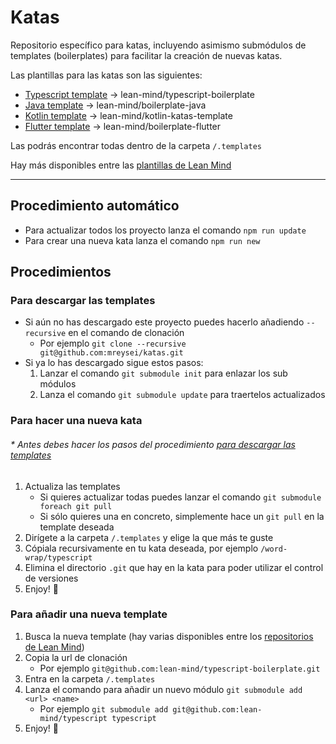 # Katas

Repositorio específico para katas, incluyendo asimismo submódulos de templates (boilerplates) para facilitar la creación de nuevas katas.

Las plantillas para las katas son las siguientes:
- [Typescript template](https://github.com/lean-mind/typescript-boilerplate) → lean-mind/typescript-boilerplate
- [Java template](https://github.com/lean-mind/boilerplate-java) → lean-mind/boilerplate-java
- [Kotlin template](https://github.com/lean-mind/kotlin-katas-template) → lean-mind/kotlin-katas-template
- [Flutter template](https://github.com/lean-mind/boilerplate-flutter) → lean-mind/boilerplate-flutter

Las podrás encontrar todas dentro de la carpeta `/.templates`

Hay más disponibles entre las [plantillas de Lean Mind](https://github.com/orgs/lean-mind/repositories?type=template)

---

## Procedimiento automático
- Para actualizar todos los proyecto lanza el comando `npm run update`
- Para crear una nueva kata lanza el comando `npm run new`

## Procedimientos

### Para descargar las templates

- Si aún no has descargado este proyecto puedes hacerlo añadiendo `--recursive` en el comando de clonación
  - Por ejemplo `git clone --recursive git@github.com:mreysei/katas.git`
- Si ya lo has descargado sigue estos pasos:
  1. Lanzar el comando `git submodule init` para enlazar los sub módulos
  2. Lanza el comando `git submodule update` para traertelos actualizados

### Para hacer una nueva kata
###### \* Antes debes hacer los pasos del procedimiento [para descargar las templates](#Para-descargar-las-templates)

1. Actualiza las templates
   - Si quieres actualizar todas puedes lanzar el comando `git submodule foreach git pull`
   - Si sólo quieres una en concreto, simplemente hace un `git pull` en la template deseada
2. Dirígete a la carpeta `/.templates` y elige la que más te guste
3. Cópiala recursivamente en tu kata deseada, por ejemplo `/word-wrap/typescript`
4. Elimina el directorio `.git` que hay en la kata para poder utilizar el control de versiones
5. Enjoy! 🎉

### Para añadir una nueva template
1. Busca la nueva template (hay varias disponibles entre los [repositorios de Lean Mind](https://github.com/orgs/lean-mind/repositories?type=template))
2. Copia la url de clonación
   - Por ejemplo `git@github.com:lean-mind/typescript-boilerplate.git`
3. Entra en la carpeta `/.templates`
4. Lanza el comando para añadir un nuevo módulo `git submodule add <url> <name>`
   - Por ejemplo `git submodule add git@github.com:lean-mind/typescript typescript`
5. Enjoy! 🎉

